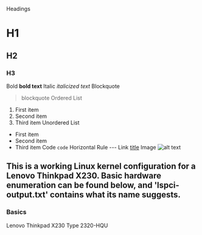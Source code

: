 Headings
# H1
## H2
### H3
Bold 	**bold text**
Italic 	*italicized text*
Blockquote
> blockquote
Ordered List
1. First item
2. Second item
3. Third item
Unordered List
- First item
- Second item
- Third item
Code 	`code`
Horizontal Rule 	---
Link 	[title](https://www.example.com)
Image 	![alt text](image.jpg)

## This is a working Linux kernel configuration for a Lenovo Thinkpad X230. Basic hardware enumeration can be found below, and 'lspci-output.txt' contains what its name suggests.

### Basics
Lenovo Thinkpad X230
Type 2320-HQU
